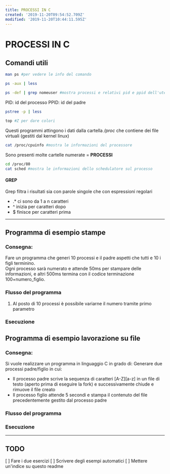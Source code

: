 ```yaml
---
title: PROCESSI IN C
created: '2019-11-20T09:54:52.709Z'
modified: '2019-11-20T10:44:11.595Z'
---
```


# PROCESSI IN C

## Comandi utili

```bash
man ps #per vedere le info del comando
```

```bash
ps -aux | less
```

```bash
ps -def | grep nomeuser #mostra processi e relativi pid e ppid dell'utente passato al grep
```

PID: id del processo
PPID: id del padre

```bash
pstree -p | less
```

```bash
top #Z per dare colori
```

Questi programmi attingono i dati dalla cartella _/proc_ che contiene dei file virtuali (gestiti dal kernel linux)

```bash
cat /proc/cpuinfo #mostra le informazioni del processore 
```

Sono presenti molte cartelle numerate = **PROCESSI**

```bash
cd /proc/80
cat sched #mostra le informazioni dello schedulatore sul processo
```

#### GREP

Grep filtra i risultati sia con parole singole che con espressioni regolari
- .* ci sono da 1 a n caratteri
- ^ inizia per caratteri dopo
- $ finisce per caratteri prima

---

## Programma di esempio stampe

### Consegna:

Fare un programma che generi 10 processi e il padre aspetti che tutti e 10 i figli terminino.  
Ogni processo sarà numerato e attende 50ms per stampare delle informazioni, e altri 500ms termina con il codice terminazione 100+numero_figlio.

### Flusso del programma

1. Al posto di 10 processi è possibile variarne il numero tramite primo parametro

### Esecuzione

## Programma di esempio lavorazione su file

### Consegna:

Si vuole realizzare un programma in linguaggio C in grado di:
Generare due processi padre/figlio in cui:
- Il processo padre scrive la sequenza di caratteri [A-Z][a-z] in un file di testo (aperto prima di eseguire la fork) e successivamente chiude e rimuove il file creato
- Il processo figlio attende 5 secondi e stampa il contenuto del file precedentemente gestito dal processo padre

### Flusso del programma

### Esecuzione

---

## TODO

[ ] Fare i due esercizi
[ ] Scrivere degli esempi automatici
[ ] Mettere un'indice su questo readme

